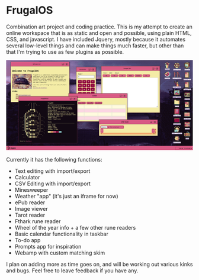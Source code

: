 # FrugalOS
Combination art project and coding practice. This is my attempt to create an online workspace that is as static and open and possible, using plain HTML, CSS, and javascript. I have included Jquery, mostly because it automates several low-level things and can make things much faster, but other than that I'm trying to use as few plugins as possible.

<img src="frugalOS_preview.png" alt="Preview screenshot">

Currently it has the following functions:
* Text editing with import/export
* Calculator
* CSV Editing with import/export
* Minesweeper
* Weather "app" (it's just an iframe for now)
* ePub reader
* Image viewer
* Tarot reader
* Fthark rune reader
* Wheel of the year info + a few other rune readers
* Basic calendar functionality in taskbar
* To-do app
* Prompts app for inspiration
* Webamp with custom matching skim

I plan on adding more as time goes on, and will be working out various kinks and bugs. Feel free to leave feedback if you have any.
